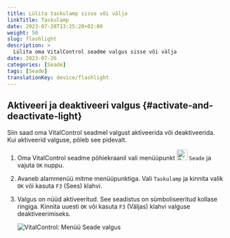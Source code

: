 ```yaml
---
title: Lülita taskulamp sisse või välja
linkTitle: Taskulamp
date: 2023-07-28T13:25:28+02:00
weight: 50
slug: flashlight
description: >
  Lülita oma VitalControl seadme valgus sisse või välja
date: 2023-07-26
categories: [Seade]
tags: [Seade]
translationKey: device/flashlight
---
```

## Aktiveeri ja deaktiveeri valgus {#activate-and-deactivate-light}

Siin saad oma VitalControl seadmel valgust aktiveerida või deaktiveerida. Kui aktiveerid valguse, põleb see pidevalt.

1. Oma VitalControl seadme põhiekraanil vali menüüpunkt <img src="/icons/device.svg" width="25" align="bottom" alt="Seade" /> `Seade` ja vajuta `OK` nuppu.

2. Avaneb alammenüü mitme menüüpunktiga. Vali `Taskulamp` ja kinnita valik `OK` või kasuta `F3` (Sees) klahvi.

3. Valgus on nüüd aktiveeritud. See seadistus on sümboliseeritud kollase ringiga. Kinnita uuesti `OK` või kasuta `F3` (Väljas) klahvi valguse deaktiveerimiseks.

   ![VitalControl: Menüü Seade valgus](../images/light.png "Aktiveeri ja deaktiveeri valgus")

